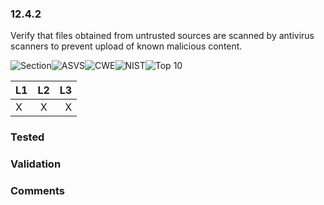 ### 12.4.2 
Verify that files obtained from untrusted sources are scanned by antivirus scanners to prevent upload of known malicious content.

![Section](https://img.shields.io/badge/V12-green.svg)![ASVS](https://img.shields.io/badge/ASVS-12.4.2-blue.svg)![CWE](https://img.shields.io/badge/CWE--red.svg)![NIST](https://img.shields.io/badge/NIST--important.svg)![Top 10](https://img.shields.io/badge/--lightgray.svg)

| L1| L2| L3|
| --|:--:|-:|
| X | X | X |

### Tested

### Validation

### Comments

        